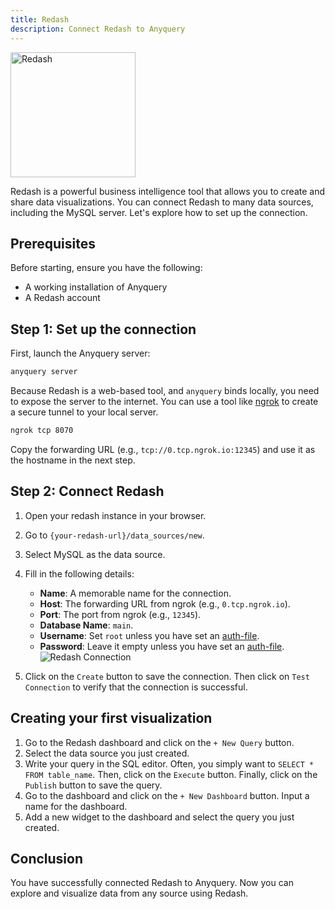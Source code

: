 ```yaml
---
title: Redash
description: Connect Redash to Anyquery
---
```


<img src="/icons/redash.svg" alt="Redash" width="200"/>

Redash is a powerful business intelligence tool that allows you to create and share data visualizations. You can connect Redash to many data sources, including the MySQL server. Let's explore how to set up the connection.

## Prerequisites

Before starting, ensure you have the following:

- A working installation of Anyquery
- A Redash account

## Step 1: Set up the connection

First, launch the Anyquery server:

```bash
anyquery server
```

Because Redash is a web-based tool, and `anyquery` binds locally, you need to expose the server to the internet. You can use a tool like [ngrok](https://ngrok.com/) to create a secure tunnel to your local server.

```bash
ngrok tcp 8070
```

Copy the forwarding URL (e.g., `tcp://0.tcp.ngrok.io:12345`) and use it as the hostname in the next step.

## Step 2: Connect Redash

1. Open your redash instance in your browser.
2. Go to `{your-redash-url}/data_sources/new`.
3. Select MySQL as the data source.
4. Fill in the following details:
   - **Name**: A memorable name for the connection.
   - **Host**: The forwarding URL from ngrok (e.g., `0.tcp.ngrok.io`).
   - **Port**: The port from ngrok (e.g., `12345`).
   - **Database Name**: `main`.
   - **Username**: Set `root` unless you have set an [auth-file](/docs/usage/mysql-server#adding-authentication).
   - **Password**: Leave it empty unless you have set an [auth-file](/docs/usage/mysql-server#adding-authentication).
  ![Redash Connection](/images/docs/P6MjoIjz.png)

5. Click on the `Create` button to save the connection. Then click on `Test Connection` to verify that the connection is successful.

## Creating your first visualization

1. Go to the Redash dashboard and click on the `+ New Query` button.
2. Select the data source you just created.
3. Write your query in the SQL editor. Often, you simply want to `SELECT * FROM table_name`. Then, click on the `Execute` button. Finally, click on the `Publish` button to save the query.
4. Go to the dashboard and click on the `+ New Dashboard` button. Input a name for the dashboard.
5. Add a new widget to the dashboard and select the query you just created.

## Conclusion

You have successfully connected Redash to Anyquery. Now you can explore and visualize data from any source using Redash.
